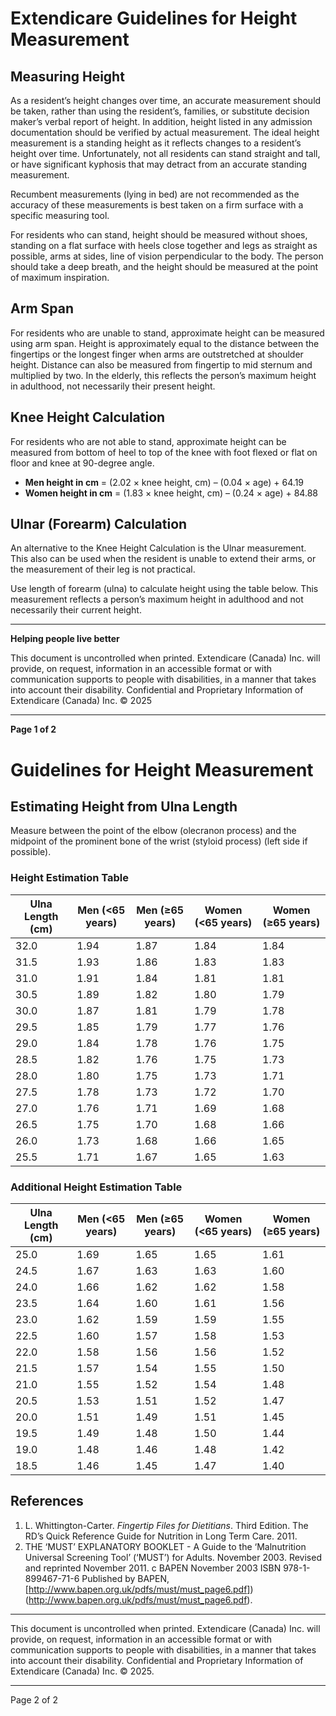 # Extendicare Guidelines for Height Measurement

## Measuring Height

As a resident’s height changes over time, an accurate measurement should be taken, rather than using the resident’s, families, or substitute decision maker’s verbal report of height. In addition, height listed in any admission documentation should be verified by actual measurement. The ideal height measurement is a standing height as it reflects changes to a resident’s height over time. Unfortunately, not all residents can stand straight and tall, or have significant kyphosis that may detract from an accurate standing measurement.

Recumbent measurements (lying in bed) are not recommended as the accuracy of these measurements is best taken on a firm surface with a specific measuring tool.

For residents who can stand, height should be measured without shoes, standing on a flat surface with heels close together and legs as straight as possible, arms at sides, line of vision perpendicular to the body. The person should take a deep breath, and the height should be measured at the point of maximum inspiration.

## Arm Span

For residents who are unable to stand, approximate height can be measured using arm span. Height is approximately equal to the distance between the fingertips or the longest finger when arms are outstretched at shoulder height. Distance can also be measured from fingertip to mid sternum and multiplied by two. In the elderly, this reflects the person’s maximum height in adulthood, not necessarily their present height.

## Knee Height Calculation

For residents who are not able to stand, approximate height can be measured from bottom of heel to top of the knee with foot flexed or flat on floor and knee at 90-degree angle.

- **Men height in cm** = (2.02 × knee height, cm) – (0.04 × age) + 64.19
- **Women height in cm** = (1.83 × knee height, cm) – (0.24 × age) + 84.88

## Ulnar (Forearm) Calculation

An alternative to the Knee Height Calculation is the Ulnar measurement. This also can be used when the resident is unable to extend their arms, or the measurement of their leg is not practical.

Use length of forearm (ulna) to calculate height using the table below. This measurement reflects a person’s maximum height in adulthood and not necessarily their current height.

----

**Helping people live better**

This document is uncontrolled when printed.
Extendicare (Canada) Inc. will provide, on request, information in an accessible format or with communication supports to people with disabilities, in a manner that takes into account their disability. Confidential and Proprietary Information of Extendicare (Canada) Inc. © 2025

----

**Page 1 of 2**

# Guidelines for Height Measurement

## Estimating Height from Ulna Length

Measure between the point of the elbow (olecranon process) and the midpoint of the prominent bone of the wrist (styloid process) (left side if possible).

### Height Estimation Table

| Ulna Length (cm) | Men (<65 years) | Men (≥65 years) | Women (<65 years) | Women (≥65 years) |
|-------------------|------------------|------------------|--------------------|--------------------|
| 32.0              | 1.94             | 1.87             | 1.84               | 1.84               |
| 31.5              | 1.93             | 1.86             | 1.83               | 1.83               |
| 31.0              | 1.91             | 1.84             | 1.81               | 1.81               |
| 30.5              | 1.89             | 1.82             | 1.80               | 1.79               |
| 30.0              | 1.87             | 1.81             | 1.79               | 1.78               |
| 29.5              | 1.85             | 1.79             | 1.77               | 1.76               |
| 29.0              | 1.84             | 1.78             | 1.76               | 1.75               |
| 28.5              | 1.82             | 1.76             | 1.75               | 1.73               |
| 28.0              | 1.80             | 1.75             | 1.73               | 1.71               |
| 27.5              | 1.78             | 1.73             | 1.72               | 1.70               |
| 27.0              | 1.76             | 1.71             | 1.69               | 1.68               |
| 26.5              | 1.75             | 1.70             | 1.68               | 1.66               |
| 26.0              | 1.73             | 1.68             | 1.66               | 1.65               |
| 25.5              | 1.71             | 1.67             | 1.65               | 1.63               |

### Additional Height Estimation Table

| Ulna Length (cm) | Men (<65 years) | Men (≥65 years) | Women (<65 years) | Women (≥65 years) |
|-------------------|------------------|------------------|--------------------|--------------------|
| 25.0              | 1.69             | 1.65             | 1.65               | 1.61               |
| 24.5              | 1.67             | 1.63             | 1.63               | 1.60               |
| 24.0              | 1.66             | 1.62             | 1.62               | 1.58               |
| 23.5              | 1.64             | 1.60             | 1.61               | 1.56               |
| 23.0              | 1.62             | 1.59             | 1.59               | 1.55               |
| 22.5              | 1.60             | 1.57             | 1.58               | 1.53               |
| 22.0              | 1.58             | 1.56             | 1.56               | 1.52               |
| 21.5              | 1.57             | 1.54             | 1.55               | 1.50               |
| 21.0              | 1.55             | 1.52             | 1.54               | 1.48               |
| 20.5              | 1.53             | 1.51             | 1.52               | 1.47               |
| 20.0              | 1.51             | 1.49             | 1.51               | 1.45               |
| 19.5              | 1.49             | 1.48             | 1.50               | 1.44               |
| 19.0              | 1.48             | 1.46             | 1.48               | 1.42               |
| 18.5              | 1.46             | 1.45             | 1.47               | 1.40               |

## References

1. L. Whittington-Carter. *Fingertip Files for Dietitians*. Third Edition. The RD’s Quick Reference Guide for Nutrition in Long Term Care. 2011.
2. THE ‘MUST’ EXPLANATORY BOOKLET - A Guide to the ‘Malnutrition Universal Screening Tool’ (‘MUST’) for Adults. November 2003. Revised and reprinted November 2011. c BAPEN November 2003 ISBN 978-1-899467-71-6 Published by BAPEN, [http://www.bapen.org.uk/pdfs/must/must_page6.pdf])(http://www.bapen.org.uk/pdfs/must/must_page6.pdf).

----

This document is uncontrolled when printed. Extendicare (Canada) Inc. will provide, on request, information in an accessible format or with communication supports to people with disabilities, in a manner that takes into account their disability. Confidential and Proprietary Information of Extendicare (Canada) Inc. © 2025.

----

Page 2 of 2